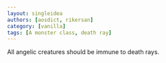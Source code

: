 ```yaml
---
layout: singleidea
authors: [aosdict, rikersan]
category: [vanilla]
tags: [A monster class, death ray]
---
```

All angelic creatures should be immune to death rays.
